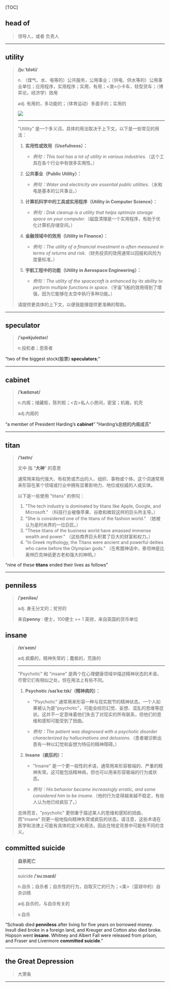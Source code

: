 [TOC]

## head of

> 领导人，或者 负责人

---

## utility

> **/juːˈtɪləti/**
>
> n.
> （煤气、水、电等的）公共服务，公用事业；（供电、供水等的）公用事业单位；应用程序，实用程序；实用，有用；<澳>小卡车，轻型货车；（博弈论，经济学）效用
>
> adj.
> 有用的，多功能的；（体育运动）多面手的；实用的
>
> ![](https://ydlunacommon-cdn.nosdn.127.net/3a1db545bfae6632bf7d7c3abfe56070.jpg?)
>
> ---
>
> "Utility" 是一个多义词，具体的用法取决于上下文。以下是一些常见的用法：
>
> 1. **实用性或效用（Usefulness）：**
>    - *例句：This tool has a lot of utility in various industries.*（这个工具在各个行业中有很多实用性。）
>
> 2. **公共事业（Public Utility）：**
>    - *例句：Water and electricity are essential public utilities.*（水和电是基本的公共事业。）
>
> 3. **计算机科学中的工具或实用程序（Utility in Computer Science）：**
>    - *例句：Disk cleanup is a utility that helps optimize storage space on your computer.*（磁盘清理是一个实用程序，有助于优化计算机存储空间。）
>
> 4. **金融领域中的效用（Utility in Finance）：**
>    - *例句：The utility of a financial investment is often measured in terms of returns and risk.*（财务投资的效用通常以回报和风险为度量标准。）
>
> 5. **宇航工程中的功能（Utility in Aerospace Engineering）：**
>    - *例句：The utility of the spacecraft is enhanced by its ability to perform multiple functions in space.*（宇宙飞船的效用得到了增强，因为它能够在太空中执行多种功能。）
>
> 请提供更具体的上下文，以便我能够提供更准确的帮助。

---

## speculator

> **/ˈspekjuleɪtər/**
>
> n.投机者；思索者

“two of the biggest stock(股票) **speculators**;”

---

## cabinet

> **/ˈkæbɪnət/**
>
> n.内阁；储藏柜，陈列柜；<古>私人小房间，密室；机箱，机壳
>
> adj.内阁的

“a member of President Harding’s **cabinet**”  "Harding’s总统的内阁成员"

---

## titan

> **/ˈtaɪtn/**
>
> 文中  指 “**大神**” 的意思
>
> 通常用来指代强大、有权势或杰出的人、组织、事物或个体。这个词通常用来形容在某个领域或行业中拥有显著影响力、地位或权威的人或实体。
>
> 以下是一些使用 "titans" 的例句：
>
> 1. "The tech industry is dominated by titans like Apple, Google, and Microsoft." （科技行业被像苹果、谷歌和微软这样的巨头所主导。）
> 2. "She is considered one of the titans of the fashion world." （她被认为是时尚界的一位巨匠。）
> 3. "These titans of the business world have amassed immense wealth and power." （这些商界巨头积累了巨大的财富和权力。）
> 4. "In Greek mythology, the Titans were ancient and powerful deities who came before the Olympian gods." （在希腊神话中，泰坦神是比奥林匹克神祇更古老和强大的神明。）

“nine of these **titans** ended their lives as follows”

---

## penniless

> **/ˈpeniləs/**
>
> adj. 身无分文的；贫穷的
>
> 来自**penny** : 便士，100便士 == 1 英镑，来自英国的货币单位

## insane

> **/ɪnˈseɪn/**
>
> adj.疯癫的，精神失常的；蠢极的，荒唐的
>
> ---
>
> "Psychotic" 和 "insane" 是两个在心理健康领域中描述精神状态的术语，尽管它们有相似之处，但在用法上有些不同。
>
> 1. **Psychotic /saɪˈkɑːtɪk/（精神病的）：**
>    - "Psychotic" 通常用来形容一种与现实脱节的精神状态。一个人如果被认为是"psychotic"，可能会经历幻觉、妄想、混乱的思维等症状。这并不一定意味着他们失去了对现实的所有联系，但他们的思维和感知可能受到了扭曲。
>
>    - *例句：The patient was diagnosed with a psychotic disorder characterized by hallucinations and delusions.*（患者被诊断出患有一种以幻觉和妄想为特征的精神障碍。）
>
> 2. **Insane（疯狂的）：**
>    - "Insane" 是一个更一般性的术语，通常用来形容极端的、严重的精神失常。这可能包括精神病，但也可以用来形容极端的行为或状态。
>
>    - *例句：His behavior became increasingly erratic, and some considered him to be insane.*（他的行为变得越来越不稳定，有些人认为他已经疯狂了。）
>
> 总体而言，"psychotic" 更侧重于描述某人的思维和感知的扭曲，而"insane" 则更一般地指向精神失常或疯狂的状态。请注意，这些术语在医学和法律上可能有具体的定义和用法，因此在特定背景中可能有不同的含义。

## committed suicide

> **自杀死亡**
>
> ---
>
> suicide **/ˈsuːɪsaɪd/**
>
> n.自杀；自杀者；自杀性的行为，自取灭亡的行为；<美>（篮球中的）自杀训练
>
> adj.自杀的，与自杀有关的
>
> v.自杀

“Schwab died **penniless** after living for five years on borrowed money. Insull died broke in a foreign land, and Kreuger and Cotton also died broke. Hopson went **insane**. Whitney and Albert Fall were released from prison, and Fraser and Livermore **committed suicide**.”

---

## the Great Depression

> 大萧条

---

